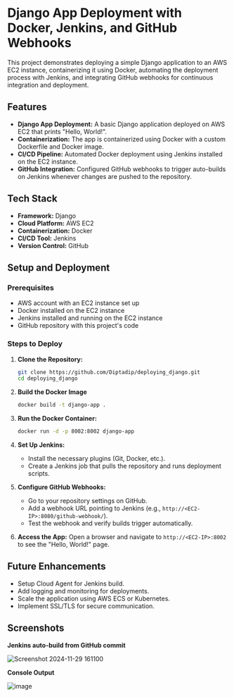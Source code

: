 # Django App Deployment with Docker, Jenkins, and GitHub Webhooks

This project demonstrates deploying a simple Django application to an AWS EC2 instance, containerizing it using Docker, automating the deployment process with Jenkins, and integrating GitHub webhooks for continuous integration and deployment.

## Features
- **Django App Deployment:** A basic Django application deployed on AWS EC2 that prints "Hello, World!".
- **Containerization:** The app is containerized using Docker with a custom Dockerfile and Docker image.
- **CI/CD Pipeline:** Automated Docker deployment using Jenkins installed on the EC2 instance.
- **GitHub Integration:** Configured GitHub webhooks to trigger auto-builds on Jenkins whenever changes are pushed to the repository.

## Tech Stack
- **Framework:** Django
- **Cloud Platform:** AWS EC2
- **Containerization:** Docker
- **CI/CD Tool:** Jenkins
- **Version Control:** GitHub

## Setup and Deployment

### Prerequisites
- AWS account with an EC2 instance set up
- Docker installed on the EC2 instance
- Jenkins installed and running on the EC2 instance
- GitHub repository with this project's code

### Steps to Deploy
1. **Clone the Repository:**
   ``` bash
   git clone https://github.com/Diptadip/deploying_django.git
   cd deploying_django
   ```
2. **Build the Docker Image**
	```bash
	docker build -t django-app .
	```
3. **Run the Docker Container:**    
    ```bash
    docker run -d -p 8002:8002 django-app
    ```
    
4.  **Set Up Jenkins:**    
    -  Install the necessary plugins (Git, Docker, etc.).
    -  Create a Jenkins job that pulls the repository and runs deployment scripts.
  
4.  **Configure GitHub Webhooks:**
    
    -   Go to your repository settings on GitHub.
    -   Add a webhook URL pointing to Jenkins (e.g., `http://<EC2-IP>:8080/github-webhook/`).
    -   Test the webhook and verify builds trigger automatically.
   
5.  **Access the App:** Open a browser and navigate to `http://<EC2-IP>:8002` to see the "Hello, World!" page.
    

## Future Enhancements

-  Setup Cloud Agent for Jenkins build.
-   Add logging and monitoring for deployments.
-   Scale the application using AWS ECS or Kubernetes.
-   Implement SSL/TLS for secure communication.

## Screenshots

**Jenkins auto-build from GitHub commit**

![Screenshot 2024-11-29 161100](https://github.com/user-attachments/assets/376db154-a198-49ea-8f73-4a1b81bdbd5a)

**Console Output**

![image](https://github.com/user-attachments/assets/9e1a822c-1c7b-443a-a135-bc3f8d3224c0)






  


